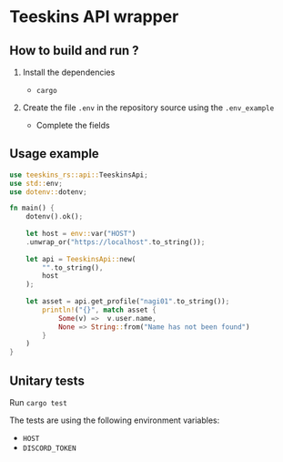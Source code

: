 # Teeskins API wrapper

## How to build and run ?

1. Install the dependencies 
   - `cargo`

2. Create the file `.env` in the repository source using the `.env_example`
    - Complete the fields

## Usage example

```rust
use teeskins_rs::api::TeeskinsApi;
use std::env;
use dotenv::dotenv;

fn main() {
    dotenv().ok();
    
    let host = env::var("HOST")
    .unwrap_or("https://localhost".to_string());
    
    let api = TeeskinsApi::new(
        "".to_string(),
        host
    );
    
    let asset = api.get_profile("nagi01".to_string());
        println!("{}", match asset {
            Some(v) =>  v.user.name,
            None => String::from("Name has not been found")
        }
    )
}
```

## Unitary tests
Run `cargo test`

The tests are using the following environment variables:
- `HOST`
- `DISCORD_TOKEN`
